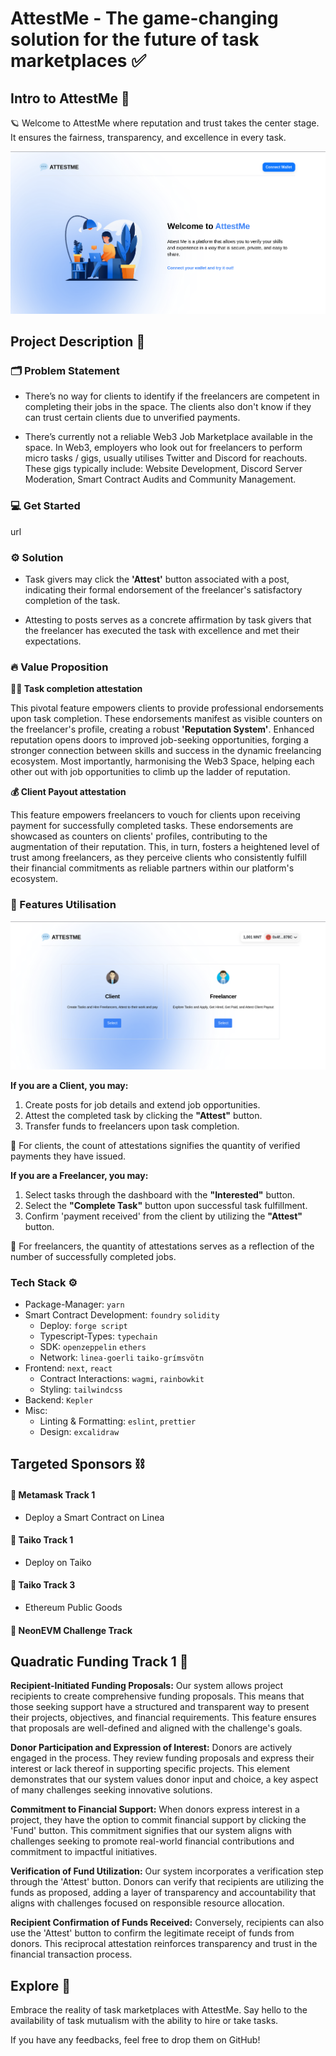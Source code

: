 # AttestMe - The game-changing solution for the future of task marketplaces ✅


## Intro to AttestMe 💯

🪐 Welcome to AttestMe where reputation and trust takes the center stage. It ensures the fairness, transparency, and excellence in every task.

![](public/landingpage.png)


## Project Description 🌟

### 🗂️ Problem Statement

- There’s no way for clients to identify if the freelancers are competent in completing their jobs in the space. The clients also don't know if they can trust certain clients due to unverified payments.

- There’s currently not a reliable Web3 Job Marketplace available in the space. In Web3, employers who look out for freelancers to perform micro tasks / gigs, usually utilises Twitter and Discord for reachouts. These gigs typically include: Website Development, Discord Server Moderation, Smart Contract Audits and Community Management.


### 💻 Get Started
url


### ⚙️ Solution 

- Task givers may click the **'Attest'** button associated with a post, indicating their formal endorsement of the freelancer's satisfactory completion of the task.

- Attesting to posts serves as a concrete affirmation by task givers that the freelancer has executed the task with excellence and met their expectations.


### 🔥 Value Proposition

**👍🏼 Task completion attestation**

This pivotal feature empowers clients to provide professional endorsements upon task completion. These endorsements manifest as visible counters on the freelancer's profile, creating a robust **'Reputation System'**.
Enhanced reputation opens doors to improved job-seeking opportunities, forging a stronger connection between skills and success in the dynamic freelancing ecosystem.
Most importantly, harmonising the Web3 Space, helping each other out with job opportunities to climb up the ladder of reputation.

**💰 Client Payout attestation**

This feature empowers freelancers to vouch for clients upon receiving payment for successfully completed tasks. These endorsements are showcased as counters on clients' profiles, contributing to the augmentation of their reputation. This, in turn, fosters a heightened level of trust among freelancers, as they perceive clients who consistently fulfill their financial commitments as reliable partners within our platform's ecosystem.


### 📎 Features Utilisation

![](public/selection.png)

**If you are a Client, you may:**
1. Create posts for job details and extend job opportunities.
2. Attest the completed task by clicking the **"Attest"** button.
3. Transfer funds to freelancers upon task completion.

💎 For clients, the count of attestations signifies the quantity of verified payments they have issued.

**If you are a Freelancer, you may:**
1. Select tasks through the dashboard with the **"Interested"** button.
2. Select the **"Complete Task"** button upon successful task fulfillment.
3. Confirm 'payment received' from the client by utilizing the **"Attest"** button.

💎 For freelancers, the quantity of attestations serves as a reflection of the number of successfully completed jobs.


### **Tech Stack ⚙️**

- Package-Manager: `yarn`
- Smart Contract Development: `foundry` `solidity`
  - Deploy: `forge script`
  - Typescript-Types: `typechain`
  - SDK: `openzeppelin` `ethers`
  - Network: `linea-goerli` `taiko-grímsvötn`
- Frontend: `next`, `react`
  - Contract Interactions: `wagmi`, `rainbowkit`
  - Styling: `tailwindcss`
- Backend: `Kepler`
- Misc:
  - Linting & Formatting: `eslint`, `prettier`
  - Design: `excalidraw`

## **Targeted Sponsors ⛓️**

#### **🦊 Metamask Track 1**
- Deploy a Smart Contract on Linea 

#### **🧩 Taiko Track 1**
- Deploy on Taiko 

#### **🧩 Taiko Track 3**
- Ethereum Public Goods

#### **🎯 NeonEVM Challenge Track**


## **Quadratic Funding Track 1 🔰**

**Recipient-Initiated Funding Proposals:** Our system allows project recipients to create comprehensive funding proposals. This means that those seeking support have a structured and transparent way to present their projects, objectives, and financial requirements. This feature ensures that proposals are well-defined and aligned with the challenge's goals.

**Donor Participation and Expression of Interest:** Donors are actively engaged in the process. They review funding proposals and express their interest or lack thereof in supporting specific projects. This element demonstrates that our system values donor input and choice, a key aspect of many challenges seeking innovative solutions.

**Commitment to Financial Support:** When donors express interest in a project, they have the option to commit financial support by clicking the 'Fund' button. This commitment signifies that our system aligns with challenges seeking to promote real-world financial contributions and commitment to impactful initiatives.

**Verification of Fund Utilization:** Our system incorporates a verification step through the 'Attest' button. Donors can verify that recipients are utilizing the funds as proposed, adding a layer of transparency and accountability that aligns with challenges focused on responsible resource allocation.

**Recipient Confirmation of Funds Received:** Conversely, recipients can also use the 'Attest' button to confirm the legitimate receipt of funds from donors. This reciprocal attestation reinforces transparency and trust in the financial transaction process.

## **Explore** 💭
Embrace the reality of task marketplaces with AttestMe. Say hello to the availability of task mutualism with the ability to hire or take tasks.

If you have any feedbacks, feel free to drop them on GitHub!
